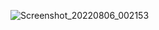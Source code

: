 ![Screenshot_20220806_002153](https://user-images.githubusercontent.com/110399203/183206957-df2e9da7-5857-434c-94a2-fe6457208f1f.png)

